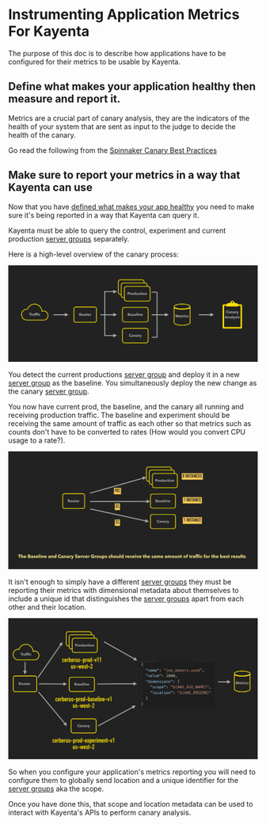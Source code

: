 # Instrumenting Application Metrics For Kayenta

The purpose of this doc is to describe how applications have to be configured for their metrics to be usable by Kayenta.

## Define what makes your application healthy then measure and report it.

Metrics are a crucial part of canary analysis, they are the indicators of the health of your system that are sent as input to the judge to decide the health of the canary.

Go read the following from the [Spinnaker Canary Best Practices](https://www.spinnaker.io/guides/user/canary/best-practices/#carefully-choose-the-metrics-to-analyze)

## Make sure to report your metrics in a way that Kayenta can use

Now that you have [defined what makes your app healthy](#define-what-makes-your-application-healthy-then-measure-and-report-it) you need to make sure it's being reported in a way that Kayenta can query it.

Kayenta must be able to query the control, experiment and current production [server groups] separately.

Here is a high-level overview of the canary process:

![Canary High-Level Overview](./assets/canary-high-level-overview.png)

You detect the current productions [server group] and deploy it in a new [server group] as the baseline.
You simultaneously deploy the new change as the canary [server group].

You now have current prod, the baseline, and the canary all running and receiving production traffic.
The baseline and experiment should be receiving the same amount of traffic as each other so that metrics such as counts don't have to be converted to rates (How would you convert CPU usage to a rate?).

![Canary Routing Drill Down](./assets/canary-traffic-drill-down.png)

It isn't enough to simply have a different [server groups] they must be reporting their metrics with dimensional metadata about themselves to include a unique id that distinguishes the [server groups] apart from each other and their location.

![Canary Dimensional Metadata](./assets/canary-dimensional-metadata.png)

So when you configure your application's metrics reporting you will need to configure them to globally send location and a unique identifier for the [server groups] aka the scope.

Once you have done this, that scope and location metadata can be used to interact with Kayenta's APIs to perform canary analysis.

[server groups]: https://www.spinnaker.io/concepts/#server-group
[server group]: https://www.spinnaker.io/concepts/#server-group
